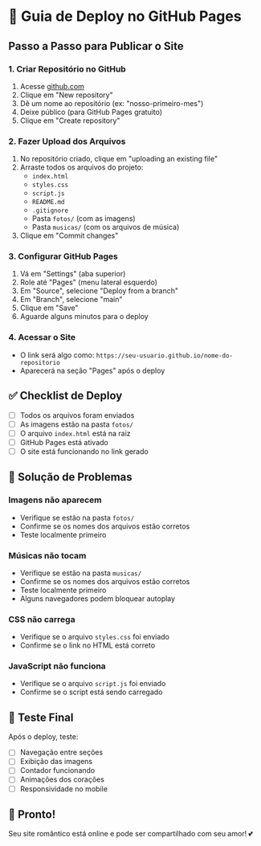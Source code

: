 # 🚀 Guia de Deploy no GitHub Pages

## Passo a Passo para Publicar o Site

### 1. Criar Repositório no GitHub
1. Acesse [github.com](https://github.com)
2. Clique em "New repository"
3. Dê um nome ao repositório (ex: "nosso-primeiro-mes")
4. Deixe público (para GitHub Pages gratuito)
5. Clique em "Create repository"

### 2. Fazer Upload dos Arquivos
1. No repositório criado, clique em "uploading an existing file"
2. Arraste todos os arquivos do projeto:
   - `index.html`
   - `styles.css`
   - `script.js`
   - `README.md`
   - `.gitignore`
   - Pasta `fotos/` (com as imagens)
   - Pasta `musicas/` (com os arquivos de música)
3. Clique em "Commit changes"

### 3. Configurar GitHub Pages
1. Vá em "Settings" (aba superior)
2. Role até "Pages" (menu lateral esquerdo)
3. Em "Source", selecione "Deploy from a branch"
4. Em "Branch", selecione "main"
5. Clique em "Save"
6. Aguarde alguns minutos para o deploy

### 4. Acessar o Site
- O link será algo como: `https://seu-usuario.github.io/nome-do-repositorio`
- Aparecerá na seção "Pages" após o deploy

## ✅ Checklist de Deploy

- [ ] Todos os arquivos foram enviados
- [ ] As imagens estão na pasta `fotos/`
- [ ] O arquivo `index.html` está na raiz
- [ ] GitHub Pages está ativado
- [ ] O site está funcionando no link gerado

## 🔧 Solução de Problemas

### Imagens não aparecem
- Verifique se estão na pasta `fotos/`
- Confirme se os nomes dos arquivos estão corretos
- Teste localmente primeiro

### Músicas não tocam
- Verifique se estão na pasta `musicas/`
- Confirme se os nomes dos arquivos estão corretos
- Teste localmente primeiro
- Alguns navegadores podem bloquear autoplay

### CSS não carrega
- Verifique se o arquivo `styles.css` foi enviado
- Confirme se o link no HTML está correto

### JavaScript não funciona
- Verifique se o arquivo `script.js` foi enviado
- Confirme se o script está sendo carregado

## 📱 Teste Final

Após o deploy, teste:
- [ ] Navegação entre seções
- [ ] Exibição das imagens
- [ ] Contador funcionando
- [ ] Animações dos corações
- [ ] Responsividade no mobile

## 🎉 Pronto!

Seu site romântico está online e pode ser compartilhado com seu amor! 💕
